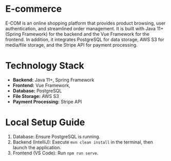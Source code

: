 # E-commerce
E-COM is an online shopping platform that provides product browsing, user authentication, and streamlined order management. It is built with Java 11+ (Spring Framework) for the backend and the Vue Framework for the frontend. In addition, it integrates PostgreSQL for data storage, AWS S3 for media/file storage, and the Stripe API for payment processing.




# Technology Stack
   - **Backend:** Java 11+, Spring Framework
   - **Frontend:** Vue Framework,
   - **Database:** PostgreSQL
   - **File Storage:** AWS S3
   - **Payment Processing:** Stripe API


# Local Setup Guide
  1.	Database: Ensure PostgreSQL is running.
  2.	Backend (IntelliJ): Execute `mvn clean install` in the terminal, then launch the application.
  3.	Frontend (VS Code): Run `npm run serve`.
